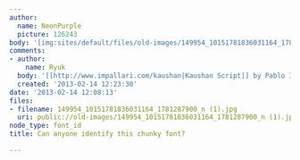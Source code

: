 ```yaml
---
author:
  name: NeonPurple
  picture: 126243
body: '[img:sites/default/files/old-images/149954_10151781836031164_1781287900_n (1)_5512.jpg]'
comments:
- author:
    name: Ryuk
  body: '[[http://www.impallari.com/kaushan|Kaushan Script]] by Pablo Impallari'
  created: '2013-02-14 12:23:30'
date: '2013-02-14 12:08:13'
files:
- filename: 149954_10151781836031164_1781287900_n (1).jpg
  uri: public://old-images/149954_10151781836031164_1781287900_n (1).jpg
node_type: font_id
title: Can anyone identify this chunky font?

---
```


